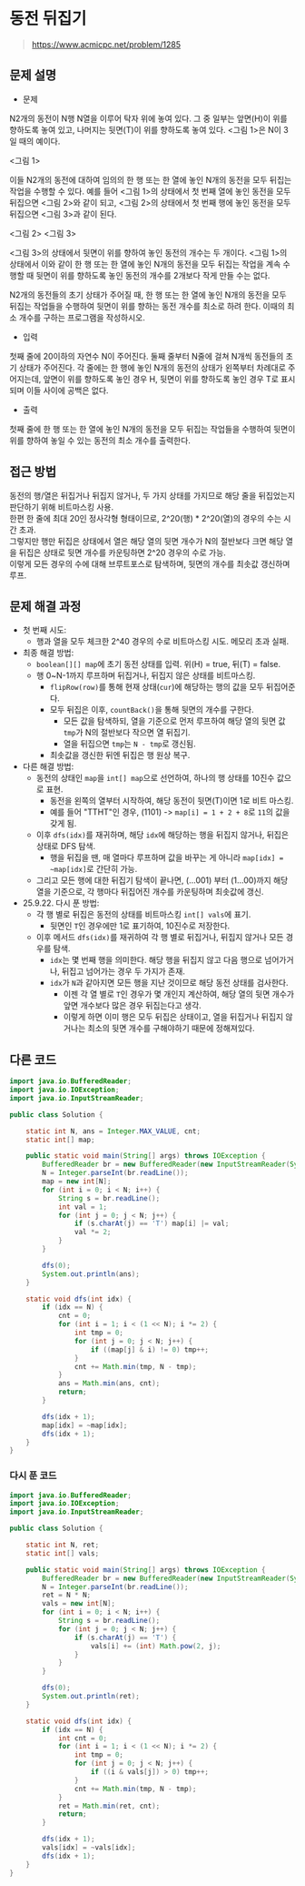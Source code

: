 # 동전 뒤집기

> https://www.acmicpc.net/problem/1285

## 문제 설명

- 문제

N2개의 동전이 N행 N열을 이루어 탁자 위에 놓여 있다. 그 중 일부는 앞면(H)이 위를 향하도록 놓여 있고, 나머지는 뒷면(T)이 위를 향하도록 놓여 있다. <그림 1>은 N이 3일 때의 예이다.

<그림 1>

이들 N2개의 동전에 대하여 임의의 한 행 또는 한 열에 놓인 N개의 동전을 모두 뒤집는 작업을 수행할 수 있다. 예를 들어 <그림 1>의 상태에서 첫 번째 열에 놓인 동전을 모두 뒤집으면 <그림 2>와 같이
되고, <그림 2>의 상태에서 첫 번째 행에 놓인 동전을 모두 뒤집으면 <그림 3>과 같이 된다.

<그림 2>    <그림 3>

<그림 3>의 상태에서 뒷면이 위를 향하여 놓인 동전의 개수는 두 개이다. <그림 1>의 상태에서 이와 같이 한 행 또는 한 열에 놓인 N개의 동전을 모두 뒤집는 작업을 계속 수행할 때 뒷면이 위를 향하도록 놓인
동전의 개수를 2개보다 작게 만들 수는 없다.

N2개의 동전들의 초기 상태가 주어질 때, 한 행 또는 한 열에 놓인 N개의 동전을 모두 뒤집는 작업들을 수행하여 뒷면이 위를 향하는 동전 개수를 최소로 하려 한다. 이때의 최소 개수를 구하는 프로그램을 작성하시오.

- 입력

첫째 줄에 20이하의 자연수 N이 주어진다. 둘째 줄부터 N줄에 걸쳐 N개씩 동전들의 초기 상태가 주어진다. 각 줄에는 한 행에 놓인 N개의 동전의 상태가 왼쪽부터 차례대로 주어지는데, 앞면이 위를 향하도록 놓인
경우 H, 뒷면이 위를 향하도록 놓인 경우 T로 표시되며 이들 사이에 공백은 없다.

- 출력

첫째 줄에 한 행 또는 한 열에 놓인 N개의 동전을 모두 뒤집는 작업들을 수행하여 뒷면이 위를 향하여 놓일 수 있는 동전의 최소 개수를 출력한다.

## 접근 방법

동전의 행/열은 뒤집거나 뒤집지 않거나, 두 가지 상태를 가지므로 해당 줄을 뒤집었는지 판단하기 위해 비트마스킹 사용.  
한편 한 줄에 최대 20인 정사각형 형태이므로, 2^20(행) * 2^20(열)의 경우의 수는 시간 초과.   
그렇지만 행만 뒤집은 상태에서 열은 해당 열의 뒷면 개수가 N의 절반보다 크면 해당 열을 뒤집은 상태로 뒷면 개수를 카운팅하면 2^20 경우의 수로 가능.   
이렇게 모든 경우의 수에 대해 브루트포스로 탐색하며, 뒷면의 개수를 최솟값 갱신하며 루프.

## 문제 해결 과정

- 첫 번째 시도:
    - 행과 열을 모두 체크한 2^40 경우의 수로 비트마스킹 시도. 메모리 초과 실패.
- 최종 해결 방법:
    - `boolean[][] map`에 초기 동전 상태를 입력. 위(H) = true, 뒤(T) = false.
    - 행 0~N-1까지 루프하며 뒤집거나, 뒤집지 않은 상태를 비트마스킹.
        - `flipRow(row)`를 통해 현재 상태(`cur`)에 해당하는 행의 값을 모두 뒤집어준다.
        - 모두 뒤집은 이후, `countBack()`을 통해 뒷면의 개수를 구한다.
            - 모든 값을 탐색하되, 열을 기준으로 먼저 루프하여 해당 열의 뒷면 값 `tmp`가 N의 절반보다 작으면 열 뒤집기.
            - 열을 뒤집으면 `tmp`는 `N - tmp`로 갱신됨.
        - 최솟값을 갱신한 뒤엔 뒤집은 행 원상 복구.
- 다른 해결 방법:
    - 동전의 상태인 `map`을 `int[] map`으로 선언하여, 하나의 행 상태를 10진수 값으로 표현.
        - 동전을 왼쪽의 열부터 시작하여, 해당 동전이 뒷면(T)이면 1로 비트 마스킹.
        - 예를 들어 "TTHT"인 경우, (1101) -> `map[i] = 1 + 2 + 8`로 `11`의 값을 갖게 됨.
    - 이후 `dfs(idx)`를 재귀하며, 해당 `idx`에 해당하는 행을 뒤집지 않거나, 뒤집은 상태로 DFS 탐색.
        - 행을 뒤집을 땐, 매 열마다 루프하며 값을 바꾸는 게 아니라 `map[idx] = ~map[idx]`로 간단히 가능.
    - 그리고 모든 행에 대한 뒤집기 탐색이 끝나면, (...001) 부터 (1...00)까지 해당 열을 기준으로, 각 행마다 뒤집어진 개수를 카운팅하며 최솟값에 갱신.
- 25.9.22. 다시 푼 방법:
    - 각 행 별로 뒤집은 동전의 상태를 비트마스킹 `int[] vals`에 표기.
        - 뒷면인 `T`인 경우에만 1로 표기하여, 10진수로 저장한다.
    - 이후 메서드 `dfs(idx)`를 재귀하여 각 행 별로 뒤집거나, 뒤집지 않거나 모든 경우를 탐색.
        - `idx`는 몇 번째 행을 의미한다. 해당 행을 뒤집지 않고 다음 행으로 넘어가거나, 뒤집고 넘어가는 경우 두 가지가 존재.
        - `idx`가 `N`과 같아지면 모든 행을 지난 것이므로 해당 동전 상태를 검사한다.
            - 이젠 각 열 별로 `T`인 경우가 몇 개인지 계산하여, 해당 열의 뒷면 개수가 앞면 개수보다 많은 경우 뒤집는다고 생각.
            - 이렇게 하면 이미 행은 모두 뒤집은 상태이고, 열을 뒤집거나 뒤집지 않거나는 최소의 뒷면 개수를 구해야하기 때문에 정해져있다.

## 다른 코드

```java
import java.io.BufferedReader;
import java.io.IOException;
import java.io.InputStreamReader;

public class Solution {

    static int N, ans = Integer.MAX_VALUE, cnt;
    static int[] map;

    public static void main(String[] args) throws IOException {
        BufferedReader br = new BufferedReader(new InputStreamReader(System.in));
        N = Integer.parseInt(br.readLine());
        map = new int[N];
        for (int i = 0; i < N; i++) {
            String s = br.readLine();
            int val = 1;
            for (int j = 0; j < N; j++) {
                if (s.charAt(j) == 'T') map[i] |= val;
                val *= 2;
            }
        }

        dfs(0);
        System.out.println(ans);
    }

    static void dfs(int idx) {
        if (idx == N) {
            cnt = 0;
            for (int i = 1; i < (1 << N); i *= 2) {
                int tmp = 0;
                for (int j = 0; j < N; j++) {
                    if ((map[j] & i) != 0) tmp++;
                }
                cnt += Math.min(tmp, N - tmp);
            }
            ans = Math.min(ans, cnt);
            return;
        }

        dfs(idx + 1);
        map[idx] = ~map[idx];
        dfs(idx + 1);
    }
}
```

### 다시 푼 코드

```java
import java.io.BufferedReader;
import java.io.IOException;
import java.io.InputStreamReader;

public class Solution {

    static int N, ret;
    static int[] vals;

    public static void main(String[] args) throws IOException {
        BufferedReader br = new BufferedReader(new InputStreamReader(System.in));
        N = Integer.parseInt(br.readLine());
        ret = N * N;
        vals = new int[N];
        for (int i = 0; i < N; i++) {
            String s = br.readLine();
            for (int j = 0; j < N; j++) {
                if (s.charAt(j) == 'T') {
                    vals[i] += (int) Math.pow(2, j);
                }
            }
        }

        dfs(0);
        System.out.println(ret);
    }

    static void dfs(int idx) {
        if (idx == N) {
            int cnt = 0;
            for (int i = 1; i < (1 << N); i *= 2) {
                int tmp = 0;
                for (int j = 0; j < N; j++) {
                    if ((i & vals[j]) > 0) tmp++;
                }
                cnt += Math.min(tmp, N - tmp);
            }
            ret = Math.min(ret, cnt);
            return;
        }

        dfs(idx + 1);
        vals[idx] = ~vals[idx];
        dfs(idx + 1);
    }
}
```